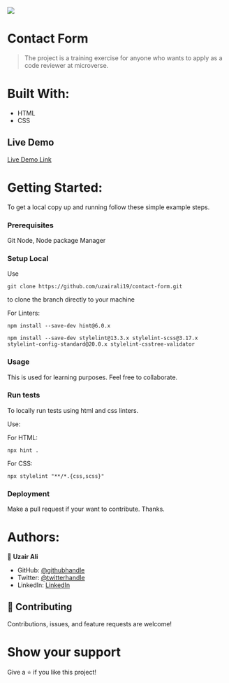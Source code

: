 ![](https://img.shields.io/badge/Microverse-blueviolet)

# Contact Form

> The project is a training exercise for anyone who wants to apply as a code reviewer at microverse.

# Built With:

- HTML
- CSS

## Live Demo

[Live Demo Link](https://uzairali19.github.io/contact-form/)

# Getting Started:

To get a local copy up and running follow these simple example steps.

### Prerequisites

Git
Node, Node package Manager

### Setup Local

Use

```
git clone https://github.com/uzairali19/contact-form.git
```

to clone the branch directly to your machine

For Linters:

```
npm install --save-dev hint@6.0.x
```

```
npm install --save-dev stylelint@13.3.x stylelint-scss@3.17.x stylelint-config-standard@20.0.x stylelint-csstree-validator
```

### Usage

This is used for learning purposes. Feel free to collaborate.

### Run tests

To locally run tests using html and css linters.

Use:

For HTML:

```
npx hint .
```

For CSS:

```
npx stylelint "**/*.{css,scss}"
```

### Deployment

Make a pull request if your want to contribute. Thanks.

# Authors:

👤 **Uzair Ali**

- GitHub: [@githubhandle](https://github.com/uzairali19)
- Twitter: [@twitterhandle](https://twitter.com/MahbubA10454419)
- LinkedIn: [LinkedIn](https://www.linkedin.com/in/uzair-ali-964187166/)

## 🤝 Contributing

Contributions, issues, and feature requests are welcome!

# Show your support

Give a ⭐️ if you like this project!
